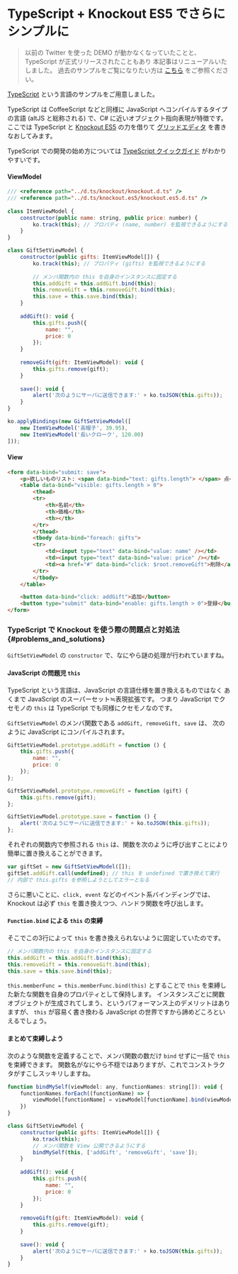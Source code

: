 # TypeScript + Knockout ES5 でさらにシンプルに

> 以前の Twitter を使った DEMO が動かなくなっていたことと、TypeScript が正式リリースされたこともあり
本記事はリニューアルいたしました。
過去のサンプルをご覧になりたい方は [こちら](http://kojs.sukobuto.com/tips/withTypeScript-old) をご参照ください。

[TypeScript](http://www.typescriptlang.org/) という言語のサンプルをご用意しました。

TypeScript は CoffeeScript などと同様に JavaScript へコンパイルするタイプの言語
(altJS と総称される) で、C# に近いオブジェクト指向表現が特徴です。
ここでは TypeScript と [Knockout ES5](knockout-es5) の力を借りて [グリッドエディタ](gridEditor) を書きなおしてみます。

TypeScript での開発の始め方については [TypeScript クイックガイド](http://phyzkit.net/typescript/#chapter2) がわかりやすいです。

#### ViewModel

```javascript
/// <reference path="../d.ts/knockout/knockout.d.ts" />
/// <reference path="../d.ts/knockout.es5/knockout.es5.d.ts" />
	
class ItemViewModel {
	constructor(public name: string, public price: number) {
		ko.track(this); // プロパティ (name, number) を監視できるようにする
	}
}

class GiftSetViewModel {
	constructor(public gifts: ItemViewModel[]) {
		ko.track(this); // プロパティ (gifts) を監視できるようにする
		
		// メンバ関数内の this を自身のインスタンスに固定する
		this.addGift = this.addGift.bind(this);
		this.removeGift = this.removeGift.bind(this);
		this.save = this.save.bind(this);
	}
	
	addGift(): void {
		this.gifts.push({
			name: "",
			price: 0
		});
	}
	
	removeGift(gift: ItemViewModel): void {
		this.gifts.remove(gift);
	}
	
	save(): void {
		alert('次のようにサーバに送信できます:' + ko.toJSON(this.gifts));
	}
}

ko.applyBindings(new GiftSetViewModel([
	new ItemViewModel('高帽子', 39.95),
	new ItemViewModel('長いクローク', 120.00)
]));
```

#### View

```html
<form data-bind="submit: save">
	<p>欲しいものリスト: <span data-bind="text: gifts.length"> </span> 点</p>
	<table data-bind="visible: gifts.length > 0">
		<thead>
		<tr>
			<th>名前</th>
			<th>価格</th>
			<th></th>
		</tr>
		</thead>
		<tbody data-bind="foreach: gifts">
		<tr>
			<td><input type="text" data-bind="value: name" /></td>
			<td><input type="text" data-bind="value: price" /></td>
			<td><a href="#" data-bind="click: $root.removeGift">削除</a></td>
		</tr>
		</tbody>
	</table>

	<button data-bind="click: addGift">追加</button>
	<button type="submit" data-bind="enable: gifts.length > 0">登録</button>
</form>
```

### TypeScript で Knockout を使う際の問題点と対処法 {#problems_and_solutions}

`GiftSetViewModel` の `constructor` で、なにやら謎の処理が行われていますね。

#### JavaScript の問題児 `this`

TypeScript という言語は、JavaScript の言語仕様を置き換えるものではなく
あくまで JavaScript のスーパーセット≒表現拡張です。
つまり JavaScript でクセモノの `this` は TypeScript でも同様にクセモノなのです。

`GiftSetViewModel` のメンバ関数である `addGift, removeGift, save` は、
次のように JavaScript にコンパイルされます。

```javascript
GiftSetViewModel.prototype.addGift = function () {
	this.gifts.push({
		name: "",
		price: 0
	});
};

GiftSetViewModel.prototype.removeGift = function (gift) {
	this.gifts.remove(gift);
};

GiftSetViewModel.prototype.save = function () {
	alert('次のようにサーバに送信できます:' + ko.toJSON(this.gifts));
};
```

それぞれの関数内で参照される `this` は、関数を次のように呼び出すことにより
簡単に置き換えることができます。

```javascript
var giftSet = new GiftSetViewModel([]);
giftSet.addGift.call(undefined); // this を undefined で置き換えて実行
// 内部で this.gifts を参照しようとしてエラーとなる
```

さらに悪いことに、`click, event` などのイベント系バインディングでは、
Knockout は必ず `this` を置き換えつつ、ハンドラ関数を呼び出します。

#### `Function.bind` による `this` の束縛

そこでこの3行によって `this` を書き換えられないように固定していたのです。

```javascript
// メンバ関数内の this を自身のインスタンスに固定する
this.addGift = this.addGift.bind(this);
this.removeGift = this.removeGift.bind(this);
this.save = this.save.bind(this);
```

`this.memberFunc = this.memberFunc.bind(this)` とすることで
`this` を束縛した新たな関数を自身のプロパティとして保持します。
インスタンスごとに関数オブジェクトが生成されてしまう、というパフォーマンス上のデメリットはありますが、
`this` が容易く書き換わる JavaScript の世界ですから諦めどころといえるでしょう。

#### まとめて束縛しよう

次のような関数を定義することで、メンバ関数の数だけ `bind` せずに一括で `this` を束縛できます。
関数名がなにやら不穏ではありますが、これでコンストラクタがすこしスッキリしますね。

```javascript
function bindMySelf(viewModel: any, functionNames: string[]): void {
	functionNames.forEach((functionName) => {
		viewModel[functionName] = viewModel[functionName].bind(viewModel);
	})
}

class GiftSetViewModel {
	constructor(public gifts: ItemViewModel[]) {
		ko.track(this);
		// メンバ関数を View 公開できるようにする
		bindMySelf(this, ['addGift', 'removeGift', 'save']);
	}
	
	addGift(): void {
		this.gifts.push({
			name: "",
			price: 0
		});
	}
	
	removeGift(gift: ItemViewModel): void {
		this.gifts.remove(gift);
	}
	
	save(): void {
		alert('次のようにサーバに送信できます:' + ko.toJSON(this.gifts));
	}
}
```